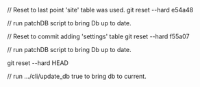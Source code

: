 // Reset to last point 'site' table was used.
git reset --hard e54a48

// run patchDB script to bring Db up to date.

// Reset to commit adding 'settings' table
git reset --hard f55a07

// run patchDB script to bring Db up to date.

git reset --hard HEAD

// run .../cli/update_db true to bring db to current.